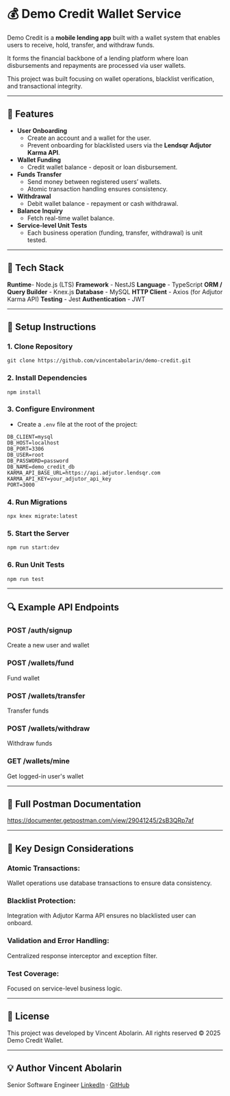 # 💰 Demo Credit Wallet Service

Demo Credit is a **mobile lending app** built with a wallet system that enables users to receive, hold, transfer, and withdraw funds.

It forms the financial backbone of a lending platform where loan disbursements and repayments are processed via user wallets.

This project was built focusing on wallet operations, blacklist verification, and transactional integrity.

---

## 🚀 Features

- **User Onboarding**
  - Create an account and a wallet for the user.
  - Prevent onboarding for blacklisted users via the **Lendsqr Adjutor Karma API**.
- **Wallet Funding**
  - Credit wallet balance - deposit or loan disbursement.
- **Funds Transfer**
  - Send money between registered users’ wallets.
  - Atomic transaction handling ensures consistency.
- **Withdrawal**
  - Debit wallet balance - repayment or cash withdrawal.
- **Balance Inquiry**
  - Fetch real-time wallet balance.
- **Service-level Unit Tests**
  - Each business operation (funding, transfer, withdrawal) is unit tested.

---

## 🧱 Tech Stack

**Runtime**- Node.js (LTS)
**Framework** - NestJS
**Language** - TypeScript
**ORM / Query Builder** - Knex.js
**Database** - MySQL
**HTTP Client** - Axios (for Adjutor Karma API)
**Testing** - Jest
**Authentication** - JWT

---

## 🔌 Setup Instructions

### 1. Clone Repository

`git clone https://github.com/vincentabolarin/demo-credit.git`

### 2. Install Dependencies

`npm install`

### 3. Configure Environment

- Create a `.env` file at the root of the project:

```
DB_CLIENT=mysql
DB_HOST=localhost
DB_PORT=3306
DB_USER=root
DB_PASSWORD=password
DB_NAME=demo_credit_db
KARMA_API_BASE_URL=https://api.adjutor.lendsqr.com KARMA_API_KEY=your_adjutor_api_key
PORT=3000
```

### 4. Run Migrations

`npx knex migrate:latest`

### 5. Start the Server

`npm run start:dev`

### 6. Run Unit Tests

`npm run test`

---

## 🔍 Example API Endpoints

### POST /auth/signup

Create a new user and wallet

### POST /wallets/fund

Fund wallet

### POST /wallets/transfer

Transfer funds

### POST /wallets/withdraw

Withdraw funds

### GET /wallets/mine

Get logged-in user's wallet

---

## 📃 Full Postman Documentation

https://documenter.getpostman.com/view/29041245/2sB3QRp7af

---

## 🧠 Key Design Considerations

### Atomic Transactions:

Wallet operations use database transactions to ensure data consistency.

### Blacklist Protection:

Integration with Adjutor Karma API ensures no blacklisted user can onboard.

### Validation and Error Handling:

Centralized response interceptor and exception filter.

### Test Coverage:

Focused on service-level business logic.

---

## 🧾 License

This project was developed by Vincent Abolarin.
All rights reserved © 2025
Demo Credit Wallet.

---

## 💡 Author Vincent Abolarin

Senior Software Engineer
[LinkedIn](https://www.linkedin.com/in/vincentabolarin) · [GitHub](https://www.github.com/vincentabolarin)

